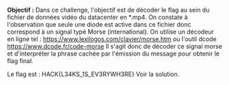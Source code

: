 **Objectif :** Dans ce challenge, l'objectif est de décoder le flag au sein du fichier de données vidéo du datacenter en *.mp4.
On constate à l'observation que seule une diode est active dans ce fichier donc correspond à un signal typé Morse (international).
On utilise un décodeur en ligne tel : https://www.lexilogos.com/clavier/morse.htm ou l'outil dcode https://www.dcode.fr/code-morse
Il s'agit donc de décoder ce signal morse et d'interpréter la phrase cachée par l'émission du message pour obtenir le flag final.

Le flag est : HACK{L34KS_1S_EV3RYWH3RE}
Voir la solution.
